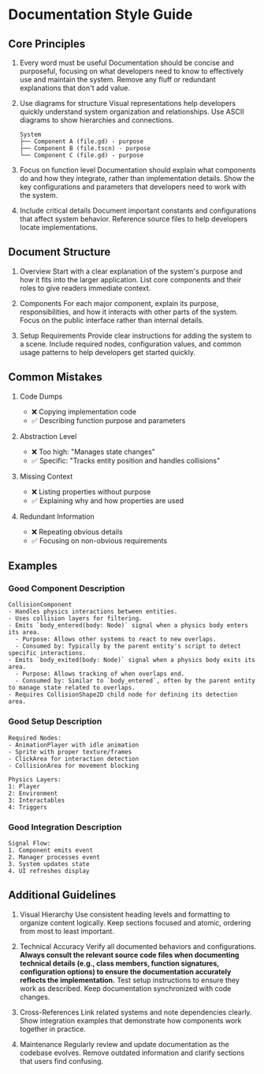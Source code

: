 # Documentation Style Guide

## Core Principles

1. Every word must be useful
   Documentation should be concise and purposeful, focusing on what developers need to know to effectively use and maintain the system. Remove any fluff or redundant explanations that don't add value.

2. Use diagrams for structure
   Visual representations help developers quickly understand system organization and relationships. Use ASCII diagrams to show hierarchies and connections.
   ```
   System
   ├── Component A (file.gd) - purpose
   ├── Component B (file.tscn) - purpose
   └── Component C (file.gd) - purpose
   ```

3. Focus on function level
   Documentation should explain what components do and how they integrate, rather than implementation details. Show the key configurations and parameters that developers need to work with the system.

4. Include critical details
   Document important constants and configurations that affect system behavior. Reference source files to help developers locate implementations.

## Document Structure

1. Overview
   Start with a clear explanation of the system's purpose and how it fits into the larger application. List core components and their roles to give readers immediate context.

2. Components
   For each major component, explain its purpose, responsibilities, and how it interacts with other parts of the system. Focus on the public interface rather than internal details.

3. Setup Requirements
   Provide clear instructions for adding the system to a scene. Include required nodes, configuration values, and common usage patterns to help developers get started quickly.

## Common Mistakes

1. Code Dumps
   - ❌ Copying implementation code
   - ✅ Describing function purpose and parameters

2. Abstraction Level
   - ❌ Too high: "Manages state changes"
   - ✅ Specific: "Tracks entity position and handles collisions"

3. Missing Context
   - ❌ Listing properties without purpose
   - ✅ Explaining why and how properties are used

4. Redundant Information
   - ❌ Repeating obvious details
   - ✅ Focusing on non-obvious requirements

## Examples

### Good Component Description
```
CollisionComponent
- Handles physics interactions between entities.
- Uses collision layers for filtering.
- Emits `body_entered(body: Node)` signal when a physics body enters its area.
  - Purpose: Allows other systems to react to new overlaps.
  - Consumed by: Typically by the parent entity's script to detect specific interactions.
- Emits `body_exited(body: Node)` signal when a physics body exits its area.
  - Purpose: Allows tracking of when overlaps end.
  - Consumed by: Similar to `body_entered`, often by the parent entity to manage state related to overlaps.
- Requires CollisionShape2D child node for defining its detection area.
```

### Good Setup Description
```
Required Nodes:
- AnimationPlayer with idle animation
- Sprite with proper texture/frames
- ClickArea for interaction detection
- CollisionArea for movement blocking

Physics Layers:
1: Player
2: Environment
3: Interactables
4: Triggers
```

### Good Integration Description
```
Signal Flow:
1. Component emits event
2. Manager processes event
3. System updates state
4. UI refreshes display
```

## Additional Guidelines

1. Visual Hierarchy
   Use consistent heading levels and formatting to organize content logically. Keep sections focused and atomic, ordering from most to least important.

2. Technical Accuracy
   Verify all documented behaviors and configurations. **Always consult the relevant source code files when documenting technical details (e.g., class members, function signatures, configuration options) to ensure the documentation accurately reflects the implementation.** Test setup instructions to ensure they work as described. Keep documentation synchronized with code changes.

3. Cross-References
   Link related systems and note dependencies clearly. Show integration examples that demonstrate how components work together in practice.

4. Maintenance
   Regularly review and update documentation as the codebase evolves. Remove outdated information and clarify sections that users find confusing.
